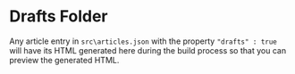 # Drafts Folder

Any article entry in `src\articles.json` with the property `"drafts" : true` will have its HTML generated here during the build process so that you can preview the generated HTML. 
